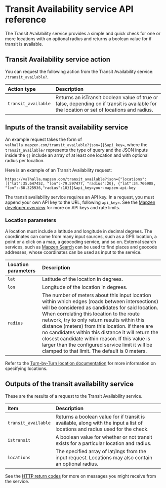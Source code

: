 # Transit Availability service API reference

The Transit Availability service provides a simple and quick check for one or more locations with an optional radius and returns a boolean value for if transit is available.

## Transit Availability service action

You can request the following action from the Transit Availability service: `/transit_available?`.

| Action type | Description |
| :--------- | :----------- |
| `transit_available` | Returns an isTransit boolean value of true or false, depending on if transit is available for the location or set of locations and radius. |

## Inputs of the transit availability service

An example request takes the form of `valhalla.mapzen.com/transit_available?json={}&api_key=`, where the `transit_available?` represents the type of query and the JSON inputs inside the ``{}`` include an array of at least one location and with optional radius per location.

Here is an example of an Transit Availability request:
```
https://valhalla.mapzen.com/transit_available?json={"locations":[{"lat":35.647452, "lon":-79.597477, "radius":20}, {"lat":34.766908, "lon":-80.325936,"radius":10}]}&api_key=your-mapzen-api-key
```

The transit availability service requires an API key. In a request, you must append your own API key to the URL, following `api_key=`. See the [Mapzen developer overview](https://mapzen.com/documentation/overview/) for more on API keys and rate limits.

### Location parameters

A location must include a latitude and longitude in decimal degrees. The coordinates can come from many input sources, such as a GPS location, a point or a click on a map, a geocoding service, and so on. External search services, such as [Mapzen Search](https://mapzen.com/products/search/geocoding) can be used to find places and geocode addresses, whose coordinates can be used as input to the service.

| Location parameters | Description |
| :--------- | :----------- |
| `lat` | Latitude of the location in degrees. |
| `lon` | Longitude of the location in degrees. |
| `radius` | The number of meters about this input location within which edges (roads between intersections) will be considered as candidates for said location. When correlating this location to the route network, try to only return results within this distance (meters) from this location. If there are no candidates within this distance it will return the closest candidate within reason. If this value is larger than the configured service limit it will be clamped to that limit. The default is 0 meters. |

Refer to the [Turn-by-Turn location documentation](/turn-by-turn/api-reference.md#locations) for more information on specifying locations.

## Outputs of the transit availability service

These are the results of a request to the Transit Availability service.

| Item | Description |
| :---- | :----------- |
| `transit_available` | Returns a boolean value for if transit is available, along with the input a list of locations and radius used for the check.|
| `istransit` | A boolean value for whether or not transit exists for a particular location and radius.
| `locations` | The specified array of lat/lngs from the input request.  Locations may also contain an optional radius. |

See the [HTTP return codes](/turn-by-turn/api-reference.md#http-status-codes-and-conditions) for more on messages you might receive from the service.

